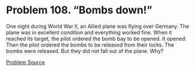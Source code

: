 # Problem 108. “Bombs down!”

One night during World War II, an Allied plane was flying over Germany. The plane was in excellent condition and everything worked fine. When it reached its target, the pilot ordered the bomb bay to be opened. It opened. Then the pilot ordered the bombs to be released from their locks. The bombs were released. But they did not fall out of the plane. Why?

[Problem Source](https://www.trizland.ru/tasks/5065/)